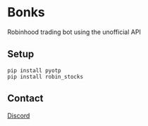 # Bonks
Robinhood trading bot using the unofficial API 

## Setup
```
pip install pyotp
pip install robin_stocks
```
## Contact
[Discord](https://discord.gg/K5GFMBHURU)
